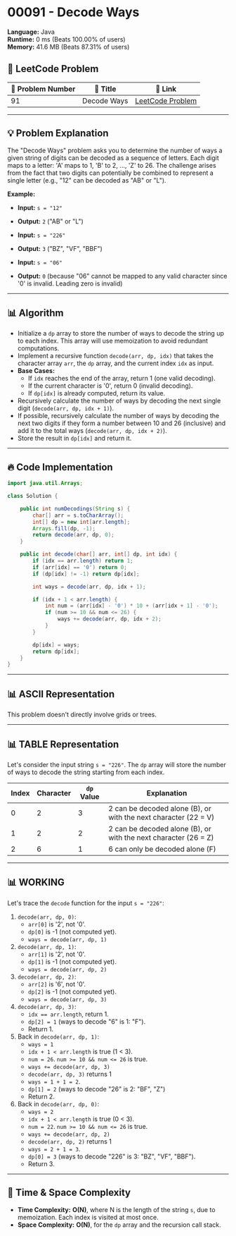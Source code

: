 # 00091 - Decode Ways
    
**Language:** Java  
**Runtime:** 0 ms (Beats 100.00% of users)  
**Memory:** 41.6 MB (Beats 87.31% of users)  

## 📝 **LeetCode Problem**
| 🔢 Problem Number | 📌 Title | 🔗 Link |
|------------------|--------------------------|--------------------------|
| 91 | Decode Ways | [LeetCode Problem](https://leetcode.com/problems/decode-ways/) |

---

## 💡 **Problem Explanation**

The "Decode Ways" problem asks you to determine the number of ways a given string of digits can be decoded as a sequence of letters. Each digit maps to a letter: 'A' maps to 1, 'B' to 2, ..., 'Z' to 26.  The challenge arises from the fact that two digits can potentially be combined to represent a single letter (e.g., "12" can be decoded as "AB" or "L").

**Example:**

*   **Input:** `s = "12"`
*   **Output:** `2`  ("AB" or "L")

*   **Input:** `s = "226"`
*   **Output:** `3` ("BZ", "VF", "BBF")

*   **Input:** `s = "06"`
*   **Output:** `0` (because "06" cannot be mapped to any valid character since '0' is invalid. Leading zero is invalid)

---

## 📊 **Algorithm**

*   Initialize a `dp` array to store the number of ways to decode the string up to each index. This array will use memoization to avoid redundant computations.
*   Implement a recursive function `decode(arr, dp, idx)` that takes the character array `arr`, the `dp` array, and the current index `idx` as input.
*   **Base Cases:**
    *   If `idx` reaches the end of the array, return 1 (one valid decoding).
    *   If the current character is '0', return 0 (invalid decoding).
    *   If `dp[idx]` is already computed, return its value.
*   Recursively calculate the number of ways by decoding the next single digit (`decode(arr, dp, idx + 1)`).
*   If possible, recursively calculate the number of ways by decoding the next two digits if they form a number between 10 and 26 (inclusive) and add it to the total ways (`decode(arr, dp, idx + 2)`).
*   Store the result in `dp[idx]` and return it.

---

## 🔥 **Code Implementation**

```java
import java.util.Arrays;

class Solution {

    public int numDecodings(String s) {
        char[] arr = s.toCharArray();
        int[] dp = new int[arr.length];
        Arrays.fill(dp, -1);
        return decode(arr, dp, 0);
    }

    public int decode(char[] arr, int[] dp, int idx) {
        if (idx == arr.length) return 1;
        if (arr[idx] == '0') return 0;
        if (dp[idx] != -1) return dp[idx];

        int ways = decode(arr, dp, idx + 1);

        if (idx + 1 < arr.length) {
            int num = (arr[idx] - '0') * 10 + (arr[idx + 1] - '0');
            if (num >= 10 && num <= 26) {
                ways += decode(arr, dp, idx + 2);
            }
        }

        dp[idx] = ways;
        return dp[idx];
    }
}
```

---

## 📊 **ASCII Representation**

This problem doesn't directly involve grids or trees.

---

## 📊 **TABLE Representation**

Let's consider the input string `s = "226"`.  The `dp` array will store the number of ways to decode the string starting from each index.

| Index | Character | `dp` Value | Explanation                                                                         |
|-------|-----------|------------|-------------------------------------------------------------------------------------|
| 0     | 2         | 3          | 2 can be decoded alone (B), or with the next character (22 = V)                     |
| 1     | 2         | 2          | 2 can be decoded alone (B), or with the next character (26 = Z)                     |
| 2     | 6         | 1          | 6 can only be decoded alone (F)                                                     |

---

## 📊 **WORKING**

Let's trace the `decode` function for the input `s = "226"`:

1. `decode(arr, dp, 0)`:
   *   `arr[0]` is '2', not '0'.
   *   `dp[0]` is -1 (not computed yet).
   *   `ways = decode(arr, dp, 1)`
2. `decode(arr, dp, 1)`:
   *   `arr[1]` is '2', not '0'.
   *   `dp[1]` is -1 (not computed yet).
   *   `ways = decode(arr, dp, 2)`
3. `decode(arr, dp, 2)`:
   *   `arr[2]` is '6', not '0'.
   *   `dp[2]` is -1 (not computed yet).
   *   `ways = decode(arr, dp, 3)`
4. `decode(arr, dp, 3)`:
   *   `idx == arr.length`, return 1.
   *   `dp[2] = 1` (ways to decode "6" is 1: "F").
   *   Return 1.
5. Back in `decode(arr, dp, 1)`:
   *   `ways = 1`
   *   `idx + 1 < arr.length` is true (1 < 3).
   *   `num = 26`. `num >= 10 && num <= 26` is true.
   *   `ways += decode(arr, dp, 3)`
   *   `decode(arr, dp, 3)` returns 1
   *   `ways = 1 + 1 = 2`.
   *   `dp[1] = 2` (ways to decode "26" is 2: "BF", "Z")
   *   Return 2.
6. Back in `decode(arr, dp, 0)`:
   *   `ways = 2`
   *   `idx + 1 < arr.length` is true (0 < 3).
   *   `num = 22`. `num >= 10 && num <= 26` is true.
   *   `ways += decode(arr, dp, 2)`
   *   `decode(arr, dp, 2)` returns 1
   *   `ways = 2 + 1 = 3`.
   *   `dp[0] = 3` (ways to decode "226" is 3: "BZ", "VF", "BBF").
   *   Return 3.

---

## 🚀 **Time & Space Complexity**

*   **Time Complexity:**  **O(N)**, where N is the length of the string `s`, due to memoization.  Each index is visited at most once.
*   **Space Complexity:** **O(N)**, for the `dp` array and the recursion call stack.
    